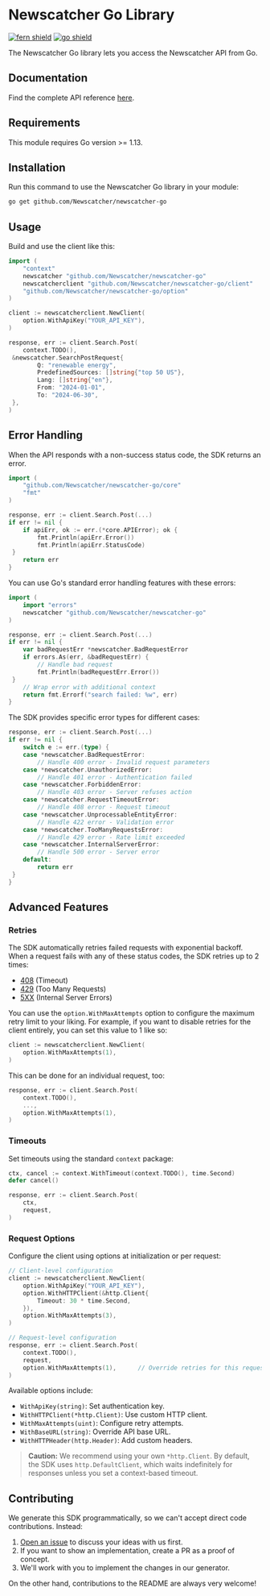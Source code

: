 # Newscatcher Go Library

[![fern shield](https://img.shields.io/badge/%F0%9F%8C%BF-SDK%20generated%20by%20Fern-brightgreen)](https://github.com/fern-api/fern) [![go shield](https://img.shields.io/badge/go-docs-blue)](https://pkg.go.dev/github.com/Newscatcher/newscatcher-go)

The Newscatcher Go library lets you access the Newscatcher API from Go.

## Documentation

Find the complete API reference [here](https://www.newscatcherapi.com/docs/v3/api-reference).

## Requirements

This module requires Go version >= 1.13.

## Installation

Run this command to use the Newscatcher Go library in your module:

```sh
go get github.com/Newscatcher/newscatcher-go
```

## Usage

Build and use the client like this:

```go
import (
    "context"
    newscatcher "github.com/Newscatcher/newscatcher-go"
    newscatcherclient "github.com/Newscatcher/newscatcher-go/client"
    "github.com/Newscatcher/newscatcher-go/option"
)

client := newscatcherclient.NewClient(
    option.WithApiKey("YOUR_API_KEY"),
)

response, err := client.Search.Post(
    context.TODO(),
 &newscatcher.SearchPostRequest{
        Q: "renewable energy",
        PredefinedSources: []string{"top 50 US"},
        Lang: []string{"en"},
        From: "2024-01-01",
        To: "2024-06-30",
 },
)
```

## Error Handling

When the API responds with a non-success status code, the SDK returns an error.

```go
import (
    "github.com/Newscatcher/newscatcher-go/core"
    "fmt"
)

response, err := client.Search.Post(...)
if err != nil {
    if apiErr, ok := err.(*core.APIError); ok {
        fmt.Println(apiErr.Error())
        fmt.Println(apiErr.StatusCode)
 }
    return err
}
```

You can use Go's standard error handling features with these errors:

```go
import (
    import "errors"
    newscatcher "github.com/Newscatcher/newscatcher-go"
)

response, err := client.Search.Post(...)
if err != nil {
    var badRequestErr *newscatcher.BadRequestError
    if errors.As(err, &badRequestErr) {
        // Handle bad request
        fmt.Println(badRequestErr.Error())
 }
    // Wrap error with additional context
    return fmt.Errorf("search failed: %w", err)
}
```

The SDK provides specific error types for different cases:

```go
response, err := client.Search.Post(...)
if err != nil {
    switch e := err.(type) {
    case *newscatcher.BadRequestError:
        // Handle 400 error - Invalid request parameters
    case *newscatcher.UnauthorizedError:
        // Handle 401 error - Authentication failed
    case *newscatcher.ForbiddenError:
        // Handle 403 error - Server refuses action
    case *newscatcher.RequestTimeoutError:
        // Handle 408 error - Request timeout
    case *newscatcher.UnprocessableEntityError:
        // Handle 422 error - Validation error
    case *newscatcher.TooManyRequestsError:
        // Handle 429 error - Rate limit exceeded
    case *newscatcher.InternalServerError:
        // Handle 500 error - Server error
    default:
        return err
 }
}
```

## Advanced Features

### Retries

The SDK automatically retries failed requests with exponential backoff. When a request fails with any of these status codes, the SDK retries up to 2 times:

- [408](https://developer.mozilla.org/en-US/docs/Web/HTTP/Status/408) (Timeout)
- [429](https://developer.mozilla.org/en-US/docs/Web/HTTP/Status/429) (Too Many Requests)
- [5XX](https://developer.mozilla.org/en-US/docs/Web/HTTP/Status/500) (Internal Server Errors)

You can use the `option.WithMaxAttempts` option to configure the maximum retry limit to your liking. For example, if you want to disable retries for the client entirely, you can set this value to 1 like so:

```go
client := newscatcherclient.NewClient(
    option.WithMaxAttempts(1),
)
```

This can be done for an individual request, too:

```go
response, err := client.Search.Post(
    context.TODO(),
    ...,
    option.WithMaxAttempts(1),
)
```

### Timeouts

Set timeouts using the standard `context` package:

```go
ctx, cancel := context.WithTimeout(context.TODO(), time.Second)
defer cancel()

response, err := client.Search.Post(
    ctx,
    request,
)
```

### Request Options

Configure the client using options at initialization or per request:

```go
// Client-level configuration
client := newscatcherclient.NewClient(
    option.WithApiKey("YOUR_API_KEY"),
    option.WithHTTPClient(&http.Client{
        Timeout: 30 * time.Second,
    }),
    option.WithMaxAttempts(3),
)

// Request-level configuration
response, err := client.Search.Post(
    context.TODO(),
    request,
    option.WithMaxAttempts(1),      // Override retries for this request
)
```

Available options include:

- `WithApiKey(string)`: Set authentication key.
- `WithHTTPClient(*http.Client)`: Use custom HTTP client.
- `WithMaxAttempts(uint)`: Configure retry attempts.
- `WithBaseURL(string)`: Override API base URL.
- `WithHTTPHeader(http.Header)`: Add custom headers.

> **Caution:** We recommend using your own `*http.Client`. By default, the SDK uses `http.DefaultClient`, which waits indefinitely for responses unless you set a context-based timeout.

## Contributing

We generate this SDK programmatically, so we can't accept direct code contributions. Instead:

1. [Open an issue](https://github.com/Newscatcher/newscatcher-go/issues) to discuss your ideas with us first.
2. If you want to show an implementation, create a PR as a proof of concept.
3. We'll work with you to implement the changes in our generator.

On the other hand, contributions to the README are always very welcome!
